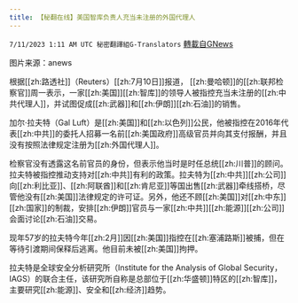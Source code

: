 ```yaml
---
title: 【秘翻在线】美国智库负责人充当未注册的外国代理人
---
```

`7/11/2023 1:11 AM UTC 秘密翻譯組G-Translators` [轉載自GNews](https://gnews.org/articles/1450142)


图片来源：anews

根据[[zh:路透社]]（Reuters）[[zh:7月10日]]报道， [[zh:曼哈顿]]的[[zh:联邦检察官]]周一表示，一家[[zh:美国]][[zh:智库]]的领导人被指控充当未注册的[[zh:中共代理人]]，并试图促成[[zh:武器]]和[[zh:伊朗]][[zh:石油]]的销售。

加尔·拉夫特（Gal Luft）是[[zh:美国]]和[[zh:以色列]]公民，他被指控在2016年代表[[zh:中共]]的委托人招募一名前[[zh:美国政府]]高级官员并向其支付报酬，并且没有按照法律规定注册为[[zh:外国代理人]]。

检察官没有透露这名前官员的身份，但表示他当时是时任总统[[zh:川普]]的顾问。拉夫特被指控推动支持对[[zh:中共]]有利的政策。拉夫特为[[zh:中共]][[zh:公司]]向[[zh:利比亚]]、[[zh:阿联酋]]和[[zh:肯尼亚]]等国出售[[zh:武器]]牵线搭桥，尽管他没有[[zh:美国]]法律规定的许可证。另外，他还不顾[[zh:美国]]对[[zh:中东]][[zh:国家]]的制裁，安排[[zh:伊朗]]官员与一家[[zh:中共]][[zh:能源]][[zh:公司]]会面讨论[[zh:石油]]交易。

现年57岁的拉夫特今年[[zh:2月]]因[[zh:美国]]指控在[[zh:塞浦路斯]]被捕，但在等待引渡期间保释后逃离。他目前未被[[zh:美国]]拘押。

拉夫特是全球安全分析研究所（Institute for the Analysis of Global Security，IAGS）的联合主任，该研究所自称是总部位于[[zh:华盛顿]]特区的[[zh:智库]]，主要研究[[zh:能源]]、安全和[[zh:经济]]趋势。
